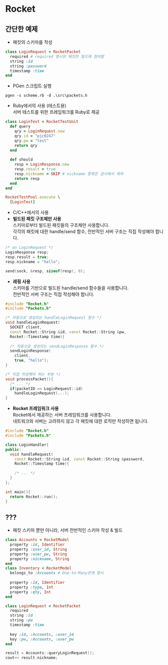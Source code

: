 Rocket
======

간단한 예제
----
* 패킷의 스키마를 작성
```Ruby
class LoginRequest < RocketPacket
  required # required 명시된 패킷만 빌드에 참여함
  string :id
  string :password
  timestamp :time
end
```

* PGen 스크립트 실행
```
pgen -s scheme.rb -d .\src\packets.h
```

* Ruby에서의 사용 (테스트용)<br>
서버 테스트를 위한 프레임워크를 Ruby로 제공
```Ruby
class LoginTest < RocketTestUnit
  def query
    qry = LoginRequest.new
    qry.id = "pjc0247"
    qry.pw = "test"
    return qry
  end
  
  def should
    resp = LoginResponse.new
    resp.result = true
    resp.nickname = SKIP # nickname 항목은 검사에서 제외
    return resp
  end
end
```
```Ruby
RocketTestPool.execute \
  [LoginTest]
```



* C/C++에서의 사용<br>
* __빌드된 패킷 구조체만 사용__<br>
스키마로부터 빌드된 패킷들의 구조체만 사용합니다.<br>
각각의 패킷에 대한 handle/send 함수, 전반적인 서버 구조는 직접 작성해야 합니다.
```C++
/* on LoginRequest */
LoginResponse resp;
resp.result = true;
resp.nickname = "hello";

send(sock, &resp, sizeof(resp), 0);
```
* __래핑 사용__<br>
  스키마를 기반으로 빌드된 handle/send 함수들을 사용합니다.<br>
  전반적인 서버 구조는 직접 작성해야 합니다.
```C++
#include "Rocket.h"
#include "Packets.h"

/* 자동으로 생성되는 handleLoginRequest 함수 */
void handleLoginRequest(
  SOCKET client,
  const Rocket::String &id, const Rocket::String &pw,
  Rocket::Timestamp time){
  
  /* 자동으로 생성되는 sendLoginResponse 함수 */
  sendLoginResponse(
    client,
    true, "hello");
}

/* 직접 작성해야 하는 부분 */
void processPacket(){
  /* ... */
  if(packetID == LoginRequest::id)
    handleLoginRequest(...);
}
```
* __Rocket 프레임워크 사용__<br>
  Rocket에서 제공하는 서버 프레임워크를 사용합니다.<br>
  네트워크와 서버는 고려하지 않고 각 패킷에 대한 로직만 작성하면 됩니다.
```C++
#include "Rocket.h"
#include "Packets.h"

class LoginHandler{
public:
  void handleRequest(
    const Rocket::String &id, const Rocket::String &password,
    Rocket::Timestamp time){
    
    /* ... */
  }
};

int main(){
  return Rocket::run();
}
```

???
----
* 패킷 스키마 뿐만 아니라, 서버 전반적인 스키마 작성 & 빌드
```Ruby
class Accounts < RocketModel
  property :id, Identifier
  property :user_id, String
  property :user_pw, String
  property :nickname, String
end
class Inventory < RocketModel
  belongs_to :Accounts # One-to-Many관계 명시
  
  property :id, Identifier
  property :type, Int
  property :qty, Int
end
```
```Ruby
class LoginRequest < RocketPacket
  required
  string :id
  string :pw
  timestamp :time
  
  key :id, :Accounts, :user_id
  key :pw, :Accounts, :user_pw
end
```

```C++
result = Accounts::queryLoginRequest();
cout<< result.nickname;
```

